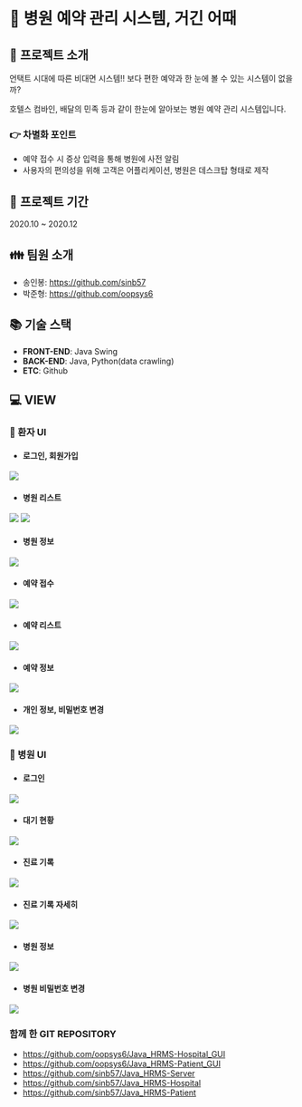 # :hospital: 병원 예약 관리 시스템, 거긴 어때

## :pushpin: 프로젝트 소개
언택트 시대에 따른 비대면 시스템!! 보다 편한 예약과 한 눈에 볼 수 있는 시스템이 없을까?

호텔스 컴바인, 배달의 민족 등과 같이 한눈에 알아보는 병원 예약 관리 시스템입니다.

### :point_right: 차별화 포인트
- 예약 접수 시 증상 입력을 통해 병원에 사전 알림
- 사용자의 편의성을 위해 고객은 어플리케이션, 병원은 데스크탑 형태로 제작

## :calendar: 프로젝트 기간
2020.10 ~ 2020.12

## :family: 팀원 소개
- 송인봉: https://github.com/sinb57
- 박준형: https://github.com/oopsys6

## :books: 기술 스택
- <b>FRONT-END</b>: Java Swing
- <b>BACK-END</b>: Java, Python(data crawling)
- <b>ETC</b>: Github

## :computer: VIEW

### :boy: 환자 UI
- #### 로그인, 회원가입
![](https://i.imgur.com/MFnLcid.png)
<br>
- #### 병원 리스트
![](https://i.imgur.com/mEbarI8.png)
![](https://i.imgur.com/ShnEvGl.png)
<br>
- #### 병원 정보
![](https://i.imgur.com/JE01clL.png)
<br>
- #### 예약 접수
![](https://i.imgur.com/Qf9RJVY.png)
<br>
- #### 예약 리스트
![](https://i.imgur.com/7VBvBUW.png)
<br>
- #### 예약 정보
![](https://i.imgur.com/KhLdXJl.png)
<br>
- #### 개인 정보, 비밀번호 변경
![](https://i.imgur.com/Vej3MbQ.png)
<br>

### :hospital: 병원 UI
- #### 로그인
![](https://i.imgur.com/eVJmqh3.png)
<br>
- #### 대기 현황
![](https://i.imgur.com/8wL3Mrd.png)
<br>
- #### 진료 기록
![](https://i.imgur.com/mVBzInH.png)
<br>
- #### 진료 기록 자세히
![](https://i.imgur.com/1u5fixG.png)
<br>
- #### 병원 정보
![](https://i.imgur.com/VC7tRwW.png)
<br>
- #### 병원 비밀번호 변경
![](https://i.imgur.com/j3Rff85.png)


### 함께 한 GIT REPOSITORY
- https://github.com/oopsys6/Java_HRMS-Hospital_GUI
- https://github.com/oopsys6/Java_HRMS-Patient_GUI
- https://github.com/sinb57/Java_HRMS-Server
- https://github.com/sinb57/Java_HRMS-Hospital
- https://github.com/sinb57/Java_HRMS-Patient
